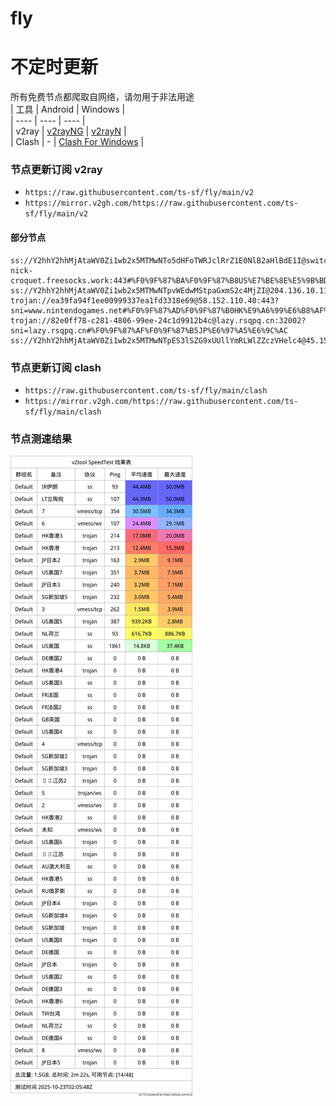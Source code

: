 # fly
# 不定时更新
所有免费节点都爬取自网络，请勿用于非法用途  
|  工具  | Android  | Windows  |  
|  ----  | ----   | ----  |  
| v2ray  | [v2rayNG](https://github.com/2dust/v2rayNG/releases) | [v2rayN](https://github.com/2dust/v2rayN/releases) |  
| Clash  | - | [Clash For Windows](https://github.com/2dust/clashN/releases) | 
  
### 节点更新订阅  v2ray
- `https://raw.githubusercontent.com/ts-sf/fly/main/v2`  
- `https://mirror.v2gh.com/https://raw.githubusercontent.com/ts-sf/fly/main/v2`  

#### 部分节点  
``` 
ss://Y2hhY2hhMjAtaWV0Zi1wb2x5MTMwNTo5dHFoTWRJclRrZ1E0NlB2aHlBdE1I@switcher-nick-croquet.freesocks.work:443#%F0%9F%87%BA%F0%9F%87%B8US%E7%BE%8E%E5%9B%BD%2027.4KB%2Fs
ss://Y2hhY2hhMjAtaWV0Zi1wb2x5MTMwNTpvWEdwMStpaGxmS2c4MjZI@204.136.10.115:1866#%F0%9F%87%BA%F0%9F%87%B8US%E7%BE%8E%E5%9B%BD2
trojan://ea39fa94f1ee00999337ea1fd3318e69@58.152.110.40:443?sni=www.nintendogames.net#%F0%9F%87%AD%F0%9F%87%B0HK%E9%A6%99%E6%B8%AF%20714.2KB%2Fs
trojan://82e0ff78-c281-4806-99ee-24c1d9912b4c@lazy.rsqpq.cn:32002?sni=lazy.rsqpq.cn#%F0%9F%87%AF%F0%9F%87%B5JP%E6%97%A5%E6%9C%AC
ss://Y2hhY2hhMjAtaWV0Zi1wb2x5MTMwNTpES3lSZG9xUUllYmRLWlZZczVHelc4@45.150.32.13:14628#%F0%9F%87%A9%F0%9F%87%AADE%E5%BE%B7%E5%9B%BD
```
### 节点更新订阅  clash
- `https://raw.githubusercontent.com/ts-sf/fly/main/clash`  
- `https://mirror.v2gh.com/https://raw.githubusercontent.com/ts-sf/fly/main/clash`  

### 节点测速结果
![image](traffic.png)
